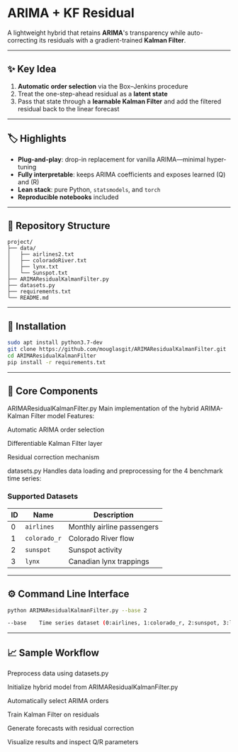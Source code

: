 # ARIMA + KF Residual

A lightweight hybrid that retains **ARIMA**'s transparency while auto-correcting its residuals with a gradient-trained **Kalman Filter**.

---

## ✨ Key Idea
1. **Automatic order selection** via the Box–Jenkins procedure  
2. Treat the one-step-ahead residual as a **latent state**  
3. Pass that state through a **learnable Kalman Filter** and add the filtered residual back to the linear forecast

---

## 🏷️ Highlights
- **Plug-and-play**: drop-in replacement for vanilla ARIMA—minimal hyper-tuning  
- **Fully interpretable**: keeps ARIMA coefficients and exposes learned \(Q\) and \(R\)  
- **Lean stack**: pure Python, `statsmodels`, and `torch`  
- **Reproducible notebooks** included

---

## 📂 Repository Structure

```
project/
├── data/
│   ├── airlines2.txt
│   ├── coloradoRiver.txt
│   ├── lynx.txt
│   └── Sunspot.txt
├── ARIMAResidualKalmanFilter.py
├── datasets.py
├── requirements.txt
└── README.md
```


---

## 🚀 Installation
```bash
sudo apt install python3.7-dev
git clone https://github.com/mouglasgit/ARIMAResidualKalmanFilter.git
cd ARIMAResidualKalmanFilter
pip install -r requirements.txt
```

---

## 🧠 Core Components
ARIMAResidualKalmanFilter.py
Main implementation of the hybrid ARIMA-Kalman Filter model
Features:

Automatic ARIMA order selection

Differentiable Kalman Filter layer

Residual correction mechanism

datasets.py
Handles data loading and preprocessing for the 4 benchmark time series:

### Supported Datasets
| ID | Name         | Description                |
|----|--------------|----------------------------|
| 0  | `airlines`   | Monthly airline passengers |
| 1  | `colorado_r` | Colorado River flow        |
| 2  | `sunspot`    | Sunspot activity           |
| 3  | `lynx`       | Canadian lynx trappings    |

---

## ⚙️ Command Line Interface
```bash
python ARIMAResidualKalmanFilter.py --base 2

--base    Time series dataset (0:airlines, 1:colorado_r, 2:sunspot, 3:lynx)
```

---

## 📈 Sample Workflow

Preprocess data using datasets.py

Initialize hybrid model from ARIMAResidualKalmanFilter.py

Automatically select ARIMA orders

Train Kalman Filter on residuals

Generate forecasts with residual correction

Visualize results and inspect Q/R parameters
